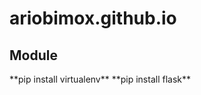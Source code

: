 # ariobimox.github.io


<h2>Module</h2>  
 **pip install virtualenv**  
  **pip install flask**  
  

